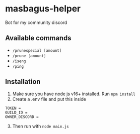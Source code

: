 # masbagus-helper

Bot for my community discord

## Available commands

- `/prunespecial [amount]`
- `/prune [amount]`
- `/iseng`
- `/ping`

## Installation

1. Make sure you have node js v16+ installed. Run `npm install`
2. Create a .env file and put this inside

```
TOKEN =
GUILD_ID =
OWNER_DISCORD =
```

3. Then run with `node main.js`
